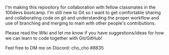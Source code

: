 I'm making this repository for collaboration with fellow classmates in the 100devs bootcamp. I'm still new to Git so I want to get comfortable sharing and collaborating code on git and understanding the proper workflow and use of branching and merging to main with other people's contributions. 

Please read the Wiki and let me know if you have suggestions/ideas for how we can learn to code together with Git/GitHub!

Feel free to DM me on Discord: cho_cho #8835
